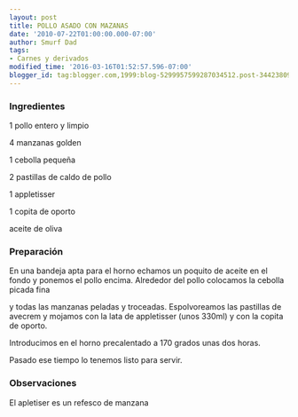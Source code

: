 ```yaml
---
layout: post
title: POLLO ASADO CON MAZANAS
date: '2010-07-22T01:00:00.000-07:00'
author: Smurf Dad
tags:
- Carnes y derivados
modified_time: '2016-03-16T01:52:57.596-07:00'
blogger_id: tag:blogger.com,1999:blog-5299957599287034512.post-3442380919049247712
---
```


<h3>Ingredientes</h3>

1 pollo entero y limpio

4 manzanas golden

1 cebolla pequeña

2 pastillas de caldo de pollo

1 appletisser

1 copita de oporto

aceite de oliva

<h3>Preparación</h3>

En una bandeja apta para el horno echamos un poquito de aceite en el fondo y ponemos el pollo encima. Alrededor del pollo colocamos la cebolla picada fina

y todas las manzanas peladas y troceadas. Espolvoreamos las pastillas de avecrem y mojamos con la lata de appletisser (unos 330ml) y con la copita de oporto.

Introducimos en el horno precalentado a 170 grados unas dos horas.

Pasado ese tiempo lo tenemos listo para servir.

<h3>Observaciones</h3>

El apletiser es un refesco de manzana

